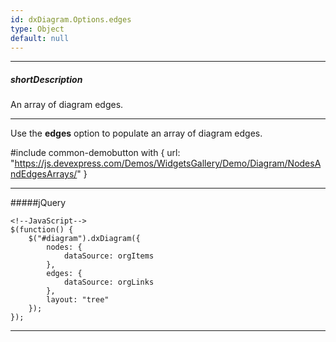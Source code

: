 ```yaml
---
id: dxDiagram.Options.edges
type: Object
default: null
---
```

---
##### shortDescription
An array of diagram edges.

---
Use the **edges** option to populate an array of diagram edges.

#include common-demobutton with {
    url: "https://js.devexpress.com/Demos/WidgetsGallery/Demo/Diagram/NodesAndEdgesArrays/"
}

---
#####jQuery

    <!--JavaScript-->
    $(function() {
        $("#diagram").dxDiagram({
            nodes: {
                dataSource: orgItems
            },
            edges: {
                dataSource: orgLinks
            },
            layout: "tree"
        });
    });
    
---